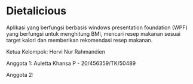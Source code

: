 

# Dietalicious
Aplikasi yang berfungsi berbasis windows presentation foundation (WPF) yang  berfungsi untuk menghitung BMI, mencari resep makanan sesuai target kalori dan memberikan rekomendasi resep makanan.

Ketua Kelompok: Hervi Nur Rahmandien

Anggota 1: Auletta Khansa P - 20/456359/TK/50489

Anggota 2: 

